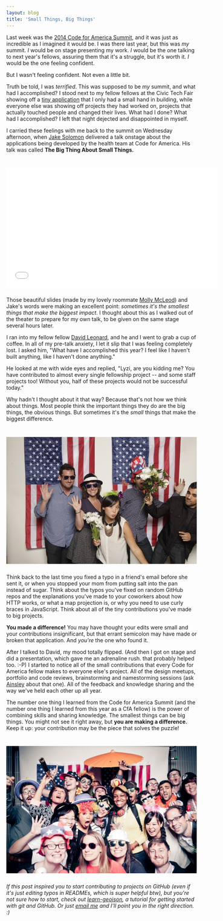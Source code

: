 ```yaml
---
layout: blog
title: 'Small Things, Big Things'
---
```


Last week was the [2014 Code for America Summit](http://www.codeforamerica.org/summit/), and it was just as incredible as I imagined it would be. I was there last year, but this was _my_ summit. _I_ would be on stage presenting my work. _I_ would be the one talking to next year's fellows, assuring them that it's a struggle, but it's worth it. _I_ would be the one feeling confident.

But I wasn't feeling confident. Not even a little bit.

Truth be told, I was _terrified_. This was supposed to be _my_ summit, and what had I accomplished? I stood next to my fellow fellows at the Civic Tech Fair showing off a [tiny application](http://streetscope.net) that I only had a small hand in building, while everyone else was showing off projects they had worked on, projects that actually touched people and changed their lives. What had I done? What had I accomplished? I left that night dejected and disappointed in myself.

I carried these feelings with me back to the summit on Wednesday afternoon, when [Jake Solomon](http://twitter.com/lippytak) delivered a talk onstage about the applications being developed by the health team at Code for America. His talk was called **The Big Thing About Small Things.**

<h1><iframe width="560" height="315" src="//www.youtube.com/embed/yViYA8IG36U" frameborder="0" allowfullscreen></iframe></h1>

Those beautiful slides (made by my lovely roommate [Molly McLeod](http://twitter.com/mollyampersand)) and Jake's words were making an excellent point: _sometimes it's the smallest things that make the biggest impact_. I thought about this as I walked out of the theater to prepare for my own talk, to be given on the same stage several hours later.

I ran into my fellow fellow [David Leonard](http://twitter.com/davidleonardii), and he and I went to grab a cup of coffee. In all of my pre-talk anxiety, I let it slip that I was feeling completely lost. I asked him, "What have I accomplished this year? I feel like I haven't built anything, like I haven't done anything."

He looked at me with wide eyes and replied, "Lyzi, are you kidding me? You have contributed to almost every single fellowship project -- and some staff projects too! Without you, half of these projects would not be successful today."

Why hadn't I thought about it that way? Because that's not how we think about things. Most people think the important things they do are the big things, the obvious things. But sometimes it's the _small_ things that make the biggest difference.

<h1><img src="./images/transitmix.jpg"></h1>

Think back to the last time you fixed a typo in a friend's email before she sent it, or when you stopped your mom from putting salt into the pan instead of sugar. Think about the typos you've fixed on random GitHub repos and the explanations you've made to your coworkers about how HTTP works, or what a map projection is, or why you need to use curly braces in JavaScript. Think about all of the tiny contributions you've made to big projects.

**You made a difference!** You may have thought your edits were small and your contributions insignificant, but that errant semicolon may have made or broken that application. And _you're_ the one who found it.

After I talked to David, my mood totally flipped. (And then I got on stage and did a presentation, which gave me an adrenaline rush. that probably helped too. :-P) I started to notice all of the small contributions that every Code for America fellow makes to everyone else's project. All of the design meetups, portfolio and code reviews, brainstorming and namestorming sessions (ask [Ainsley](http://twitter.com/ainsleywagon) about that one). All of the feedback and knowledge sharing and the way we've held each other up all year.

The number one thing I learned from the Code for America Summit (and the number one thing I learned from this year as a CfA fellow) is the power of combining skills and sharing knowledge. The smallest things can be big things. You might not see it right away, but **you are making a difference.** Keep it up: your contribution may be the piece that solves the puzzle!

<h1><img src="./images/fellows.jpg"></h1>

_If this post inspired you to start contributing to projects on GitHub (even if it's just editing typos in READMEs, which is super helpful btw), but you're not sure how to start, check out [learn-geojson](http://github.com/lyzidiamond/learn-geojson), a tutorial for getting started with git and GitHub. Or just [email me](mailto:lyzidiamond@gmail.com) and I'll point you in the right direction. :)_

